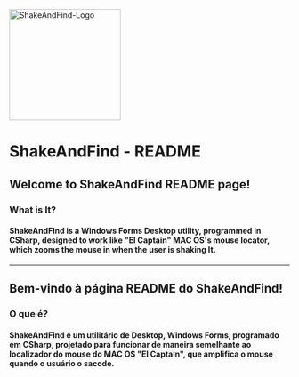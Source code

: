 
<img width="200" height="200" alt="ShakeAndFind-Logo" src="https://github.com/Gustavo-Kuze/ShakeAndFind/blob/master/git_resources/imgs/ShakeAndFind_Ico.png">

# ShakeAndFind - README

## Welcome to ShakeAndFind README page!

### What is It?
#### **ShakeAndFind** is a Windows Forms Desktop utility, programmed in CSharp, designed to work like "El Captain" MAC OS's mouse locator, which zooms the mouse in when the user is shaking It.
_____

## Bem-vindo à página README do ShakeAndFind!

### O que é?
#### **ShakeAndFind** é um utilitário de Desktop, Windows Forms, programado em CSharp, projetado para funcionar de maneira semelhante ao localizador do mouse do MAC OS "El Captain", que amplifica o mouse quando o usuário o sacode.



